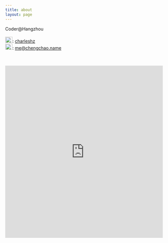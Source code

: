 ```yaml
---
title: about
layout: page
---
```


Coder@Hangzhou  
<br>
<img alt="" width="23px" height="19px" src="http://chengchao.name/resource-container/image/weibo.png">:
[charleshz](http://weibo.com/charleshz)  
<img alt="" width="23px" height="19px" src="http://chengchao.name/resource-container/image/email.png">:
[me@chengchao.name](mailto:me@chengchao.name)  
<br>
<br>

<iframe width="100%" height="550" class="share_self"  frameborder="0" scrolling="no" src="http://widget.weibo.com/weiboshow/index.php?language=&width=0&height=550&fansRow=1&ptype=1&speed=0&skin=1&isTitle=0&noborder=1&isWeibo=1&isFans=0&uid=1802387114&verifier=72eb4b68&dpc=1"></iframe>
